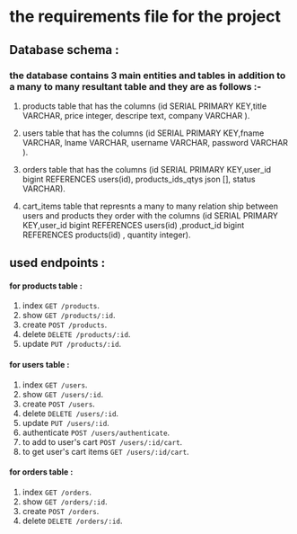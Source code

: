 # the requirements file for the project

## Database schema :
### the database contains 3 main entities and tables in addition to a many to many resultant table and they are as follows :-
1. products table that has the columns (id SERIAL PRIMARY KEY,title VARCHAR, price integer, descripe text, company VARCHAR ).

2. users table that has the columns (id SERIAL PRIMARY KEY,fname VARCHAR, lname VARCHAR, username VARCHAR, password VARCHAR ).

3. orders table that has the columns (id SERIAL PRIMARY KEY,user_id bigint REFERENCES users(id),
products_ids_qtys json [], status VARCHAR).

4. cart_items table that represnts a many to many relation ship between users and products they order with the columns (id SERIAL PRIMARY KEY,user_id bigint REFERENCES users(id) ,product_id bigint REFERENCES products(id) ,
quantity integer).

## used endpoints :
#### for products table :
1. index `GET /products`.
2. show `GET /products/:id`.
3. create `POST /products`.
4. delete `DELETE /products/:id`.
5. update `PUT /products/:id`.

#### for users table :
1. index `GET /users`.
2. show `GET /users/:id`.
3. create `POST /users`.
4. delete `DELETE /users/:id`.
5. update `PUT /users/:id`.
6. authenticate `POST /users/authenticate`.
7. to add to user's cart `POST /users/:id/cart`.
8. to get user's cart items `GET /users/:id/cart`.

#### for orders table :
1. index `GET /orders`.
2. show `GET /orders/:id`.
3. create `POST /orders`.
4. delete `DELETE /orders/:id`.

